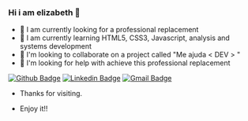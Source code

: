 ### Hi i am elizabeth 🙋


- 🔭 I am currently looking for a professional replacement
- 🌱 I am currently learning HTML5, CSS3, Javascript, analysis and systems development
- 👯 I'm looking to collaborate on a project called "Me ajuda < DEV > "
- 🤔 I'm looking for help with achieve this professional replacement


[![Github Badge](https://img.shields.io/badge/-Github-000?style=flat-square&logo=Github&logoColor=white&link=https://github.com/ElizabethNetto)](https://github.com/ElizabethNetto)
[![Linkedin Badge](https://img.shields.io/badge/-LinkedIn-blue?style=flat-square&logo=Linkedin&logoColor=white&link=https://www.linkedin.com/in/elizabethnetto/)](https://www.linkedin.com/in/elizabethnetto/)
[![Gmail Badge](https://img.shields.io/badge/-Gmail-c14438?style=flat-square&logo=Gmail&logoColor=white&link=mailto:elizabethmjnetto@gmail.com)](mailto:elizabethmjnetto@gmail.com)

- Thanks for visiting. 

- Enjoy it!! 

